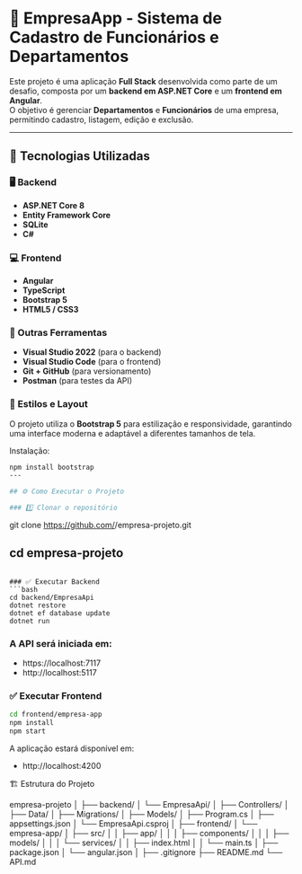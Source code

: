 # 🏢 EmpresaApp - Sistema de Cadastro de Funcionários e Departamentos

Este projeto é uma aplicação **Full Stack** desenvolvida como parte de um desafio, composta por um **backend em ASP.NET Core** e um **frontend em Angular**.  
O objetivo é gerenciar **Departamentos** e **Funcionários** de uma empresa, permitindo cadastro, listagem, edição e exclusão.

---

## 🚀 Tecnologias Utilizadas

### 🖥️ Backend
- **ASP.NET Core 8**
- **Entity Framework Core**
- **SQLite**
- **C#**

### 💻 Frontend
- **Angular**
- **TypeScript**
- **Bootstrap 5**
- **HTML5 / CSS3**

### 🔧 Outras Ferramentas
- **Visual Studio 2022** (para o backend)
- **Visual Studio Code** (para o frontend)
- **Git + GitHub** (para versionamento)
- **Postman** (para testes da API)

### 🎨 Estilos e Layout
O projeto utiliza o **Bootstrap 5** para estilização e responsividade, garantindo uma interface moderna e adaptável a diferentes tamanhos de tela.

Instalação:
```bash
npm install bootstrap
---

## ⚙️ Como Executar o Projeto

### 1️⃣ Clonar o repositório
```
git clone https://github.com/<seu-usuario>/empresa-projeto.git
## cd empresa-projeto
```

### ✅ Executar Backend
```bash
cd backend/EmpresaApi
dotnet restore
dotnet ef database update
dotnet run
```
### A API será iniciada em:

- https://localhost:7117
- http://localhost:5117

### ✅ Executar Frontend
```bash
cd frontend/empresa-app
npm install
npm start
```
A aplicação estará disponível em:
- http://localhost:4200

🏗️ Estrutura do Projeto

empresa-projeto 
│
├── backend/
│   └── EmpresaApi/
│       ├── Controllers/
│       ├── Data/
│       ├── Migrations/
│       ├── Models/
│       ├── Program.cs
│       ├── appsettings.json
│       └── EmpresaApi.csproj
│
├── frontend/
│   └── empresa-app/
│       ├── src/
│       │   ├── app/
│       │   │   ├── components/
│       │   │   ├── models/
│       │   │   └── services/
│       │   ├── index.html
│       │   └── main.ts
│       ├── package.json
│       └── angular.json
│
├── .gitignore
├── README.md
└── API.md
